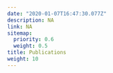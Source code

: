 ```yaml
---
date: "2020-01-07T16:47:30.077Z"
description: NA
link: NA
sitemap:
  priority: 0.6
  weight: 0.5
title: Publications
weight: 10
---
```

<!--

This page represents the landing page for "publications" section. It is also shown under the homepage header for "publications". It should be therefore relatively short and sweet.

\-->



